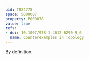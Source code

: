 ```yaml
---
uid: T024778
space: S000007
property: P000078
value: true
refs:
- doi: 10.1007/978-1-4612-6290-9_6
  name: Counterexamples in Topology
---
```


By definition.
